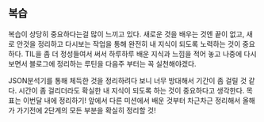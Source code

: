 ## 복습

복습이 상당히 중요하다는걸 많이 느끼고 있다.
새로운 것을 배우는 것엔 끝이 없고, 새로 안것을 정리하고 다시보는 작업을 통해 완전히 내 지식이 되도록 노력하는 것이 중요하다.
TIL을 좀 더 정성들여서 써서 하루하루 배운 지식과 느낌을 적어 놓고 나중에 다시 보면서 블로그에 정리하는 루틴을 다음주 부터는 꼭 실천해야겠다.

JSON분석기를 통해 체득한 것을 정리하려다 보니 너무 방대해서 기간이 좀 걸릴 것 같다.
시간이 좀 걸리더라도 확실한 내 지식이 되도록 하는 것이 중요하다고 생각한다. 목표는 이번달 내에 정리하기!
앞에서 다른 미션에서 배운 것부터 차근차근 정리해서 올해가 가기전에 2단계의 모든 부분을 확실히 정리할 것!
